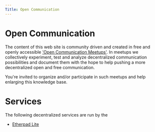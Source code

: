 ```yaml
---
Title: Open Communication
---
```


# Open Communication

The content of this web site is community driven and created in free and openly accessible ['Open Communication Meetups'](/meetups). In meetups we collectively experiment, test and analyze decentralized communication possibilities and document them with the hope to help pushing a more decentralized open and free communication.

You're invited to organize and/or participate in such meetups and help enlarging this knowledge base.


# Services

The following decentralized services are run by the 

* [Etherpad Lite](https://pad.open-communication.net)
